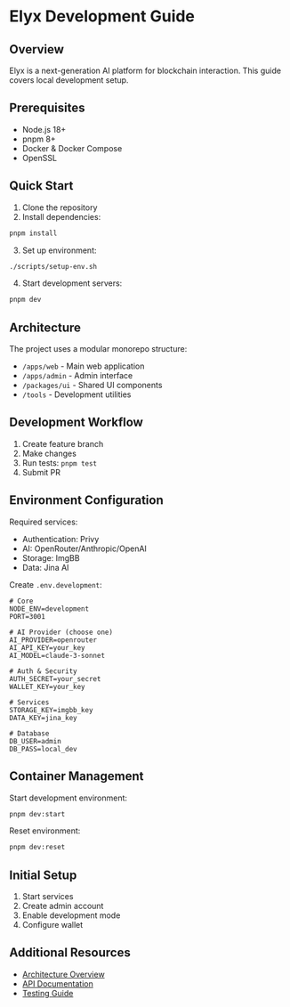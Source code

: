 # Elyx Development Guide

## Overview

Elyx is a next-generation AI platform for blockchain interaction. This guide covers local development setup.

## Prerequisites

- Node.js 18+
- pnpm 8+
- Docker & Docker Compose
- OpenSSL

## Quick Start

1. Clone the repository
2. Install dependencies:
```bash
pnpm install
```

3. Set up environment:
```bash
./scripts/setup-env.sh
```

4. Start development servers:
```bash
pnpm dev
```

## Architecture

The project uses a modular monorepo structure:

- `/apps/web` - Main web application
- `/apps/admin` - Admin interface
- `/packages/ui` - Shared UI components
- `/tools` - Development utilities

## Development Workflow

1. Create feature branch
2. Make changes
3. Run tests: `pnpm test`
4. Submit PR

## Environment Configuration

Required services:
- Authentication: Privy
- AI: OpenRouter/Anthropic/OpenAI
- Storage: ImgBB
- Data: Jina AI

Create `.env.development`:

```env
# Core
NODE_ENV=development
PORT=3001

# AI Provider (choose one)
AI_PROVIDER=openrouter
AI_API_KEY=your_key
AI_MODEL=claude-3-sonnet

# Auth & Security
AUTH_SECRET=your_secret
WALLET_KEY=your_key

# Services
STORAGE_KEY=imgbb_key
DATA_KEY=jina_key

# Database
DB_USER=admin
DB_PASS=local_dev
```

## Container Management

Start development environment:
```bash
pnpm dev:start
```

Reset environment:
```bash
pnpm dev:reset
```

## Initial Setup

1. Start services
2. Create admin account
3. Enable development mode
4. Configure wallet

## Additional Resources

- [Architecture Overview](./architecture.md)
- [API Documentation](./api.md)
- [Testing Guide](./testing.md) 